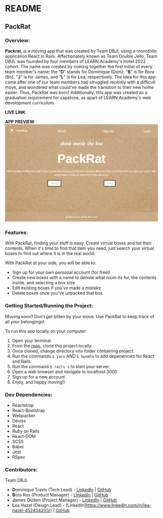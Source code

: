 # README

## PackRat

### Overview:
**Packrat**, is a moving app that was created by Team DBJL using a monothilic application React in Rails. Affectionately known as Team Double Jello, Team DBJL was founded by four members of LEARN Academy's Hotel 2022 cohort. The name was created by coining together the first initial of every team member's name; the "**D**" stands for Dominique (Dom), "**B**" is for Bora (Bo), "**J**" is for James, and "**L**" is for Lea, respectively. The idea for this app came after one of our team members had struggled recently with a difficult move, and wondered what could've made the transition to their new home easier. Thus, PackRat was born! Additionally, this app was created as a graduation requirement for capstone, as apart of LEARN Academy's web development curriculum.

**LIVE LINK**: <insert-link-here>

**APP PREVIEW**:
![PackRat Application Screenshot](app/assets/images/App-screenshot.png "PackRat Homepage")

### Features:
With PackRat, finding your stuff is easy. Create virtual boxes and list their contents. When it's time to find that item you need, just search your virtual boxes to find out where it is in the real world.

With PackRat at your side, you will be able to:
- Sign up for your own personal account (for free!)
- Create new boxes with a name to denote what room its for, the contents inside, and selecting a box size
- Edit existing boxes if you've made a mistake
- Delete boxes once you've unpacked that box

### Getting Started/Running the Project:
Moving soon? Don’t get bitten by your move. Use PackRat to keep track of all your belongings!

To run this app locally on your computer:
1. Open your terminal.
2. From the [repo](https://github.com/Team-DBJL/moving-app), clone this project locally.
3. Once cloned, change directory into folder containing project.
4. Run the commands `$ yarn` AND `$ bundle` to add depenencies for React and Rails.
5. Run the command `$ rails s` to start your server.
6. Open a web browser and navigate to localhost:3000
7. Sign up for a new account
8. Enjoy, and happy moving!!

### Dev Dependencies: 
- Reactstrap
- React-Bootstrap
- Webpacker
- Devise
- React
- Ruby on Rails
- React-DOM
- SCSS
- Babel
- Jest
- RSpec

### Contributors:
Team DBJL
- **D**ominique Travis (Tech Lead) - [LinkedIn](https://www.linkedin.com/in/dominque-travis/) | [GitHub](https://github.com/djx-ctrl)
- **B**ora Ros (Product Manager) - [LinkedIn](www.linkedin.com/in/bora-ros) | [GitHub](github.com/bnros)
- **J**ames Quillen (Project Manager) - [LinkedIn](https://www.linkedin.com/in/jamesquillen/) | [GitHub](github.com/jamesquillen)
- **L**ea Hazel (Design Lead) - [LinkedIn]https://www.linkedin.com/in/lea-hazel-452404203/) | [GitHub](https://github.com/lmhazel)